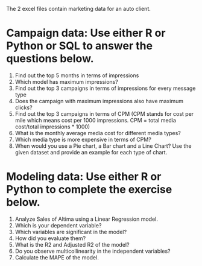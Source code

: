 
The 2 excel files contain marketing data for an auto client.

# Campaign data: Use either R or Python or SQL to answer the questions below.

1. Find out the top 5 months in terms of impressions
2. Which model has maximum impressions?
3. Find out the top 3 campaigns in terms of impressions for every message type
4. Does the campaign with maximum impressions also have maximum clicks?
5. Find out the top 3 campaigns in terms of CPM (CPM stands for cost per mile which means
cost per 1000 impressions. CPM = total media cost/total impressions * 1000)
6. What is the monthly average media cost for different media types?
7. Which media type is more expensive in terms of CPM?
8. When would you use a Pie chart, a Bar chart and a Line Chart? Use the given dataset and
provide an example for each type of chart.

# Modeling data: Use either R or Python to complete the exercise below.
1. Analyze Sales of Altima using a Linear Regression model.
2. Which is your dependent variable?
3. Which variables are significant in the model?
4. How did you evaluate them?
5. What is the R2 and Adjusted R2 of the model?
6. Do you observe multicollinearity in the independent variables?
7. Calculate the MAPE of the model.
